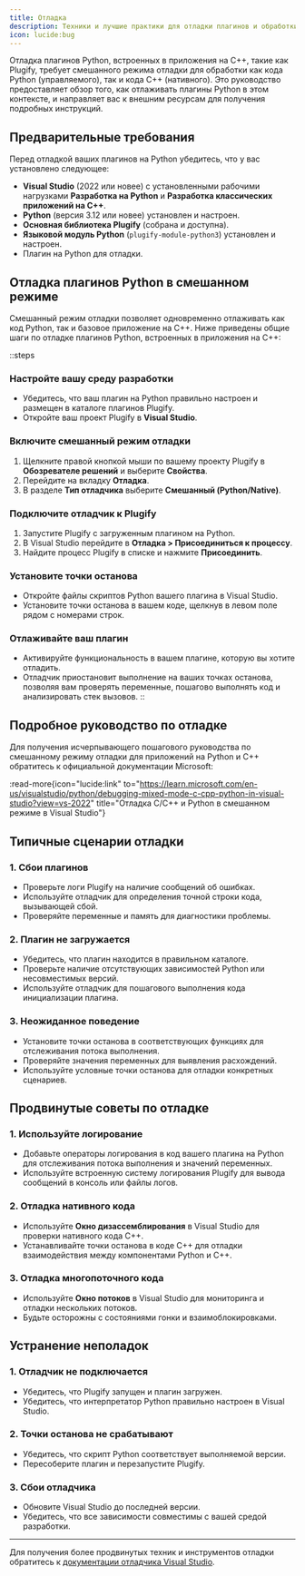 ```yaml
---
title: Отладка
description: Техники и лучшие практики для отладки плагинов и обработки ошибок в процессе разработки языкового модуля Python.
icon: lucide:bug
---
```


Отладка плагинов Python, встроенных в приложения на C++, такие как Plugify, требует смешанного режима отладки для обработки как кода Python (управляемого), так и кода C++ (нативного). Это руководство предоставляет обзор того, как отлаживать плагины Python в этом контексте, и направляет вас к внешним ресурсам для получения подробных инструкций.

## **Предварительные требования**

Перед отладкой ваших плагинов на Python убедитесь, что у вас установлено следующее:

- **Visual Studio** (2022 или новее) с установленными рабочими нагрузками **Разработка на Python** и **Разработка классических приложений на C++**.
- **Python** (версия 3.12 или новее) установлен и настроен.
- **Основная библиотека Plugify** (собрана и доступна).
- **Языковой модуль Python** (`plugify-module-python3`) установлен и настроен.
- Плагин на Python для отладки.

## **Отладка плагинов Python в смешанном режиме**

Смешанный режим отладки позволяет одновременно отлаживать как код Python, так и базовое приложение на C++. Ниже приведены общие шаги по отладке плагинов Python, встроенных в приложения на C++:

::steps
### **Настройте вашу среду разработки**
- Убедитесь, что ваш плагин на Python правильно настроен и размещен в каталоге плагинов Plugify.
- Откройте ваш проект Plugify в **Visual Studio**.

### **Включите смешанный режим отладки**
1. Щелкните правой кнопкой мыши по вашему проекту Plugify в **Обозревателе решений** и выберите **Свойства**.
2. Перейдите на вкладку **Отладка**.
3. В разделе **Тип отладчика** выберите **Смешанный (Python/Native)**.

### **Подключите отладчик к Plugify**
1. Запустите Plugify с загруженным плагином на Python.
2. В Visual Studio перейдите в **Отладка > Присоединиться к процессу**.
3. Найдите процесс Plugify в списке и нажмите **Присоединить**.

### **Установите точки останова**
- Откройте файлы скриптов Python вашего плагина в Visual Studio.
- Установите точки останова в вашем коде, щелкнув в левом поле рядом с номерами строк.

### **Отлаживайте ваш плагин**
- Активируйте функциональность в вашем плагине, которую вы хотите отладить.
- Отладчик приостановит выполнение на ваших точках останова, позволяя вам проверять переменные, пошагово выполнять код и анализировать стек вызовов.
::

## **Подробное руководство по отладке**

Для получения исчерпывающего пошагового руководства по смешанному режиму отладки для приложений на Python и C++ обратитесь к официальной документации Microsoft:

:read-more{icon="lucide:link" to="https://learn.microsoft.com/en-us/visualstudio/python/debugging-mixed-mode-c-cpp-python-in-visual-studio?view=vs-2022" title="Отладка C/C++ и Python в смешанном режиме в Visual Studio"}

## **Типичные сценарии отладки**

### **1. Сбои плагинов**
- Проверьте логи Plugify на наличие сообщений об ошибках.
- Используйте отладчик для определения точной строки кода, вызывающей сбой.
- Проверяйте переменные и память для диагностики проблемы.

### **2. Плагин не загружается**
- Убедитесь, что плагин находится в правильном каталоге.
- Проверьте наличие отсутствующих зависимостей Python или несовместимых версий.
- Используйте отладчик для пошагового выполнения кода инициализации плагина.

### **3. Неожиданное поведение**
- Установите точки останова в соответствующих функциях для отслеживания потока выполнения.
- Проверяйте значения переменных для выявления расхождений.
- Используйте условные точки останова для отладки конкретных сценариев.

## **Продвинутые советы по отладке**

### **1. Используйте логирование**
- Добавьте операторы логирования в код вашего плагина на Python для отслеживания потока выполнения и значений переменных.
- Используйте встроенную систему логирования Plugify для вывода сообщений в консоль или файлы логов.

### **2. Отладка нативного кода**
- Используйте **Окно дизассемблирования** в Visual Studio для проверки нативного кода C++.
- Устанавливайте точки останова в коде C++ для отладки взаимодействия между компонентами Python и C++.

### **3. Отладка многопоточного кода**
- Используйте **Окно потоков** в Visual Studio для мониторинга и отладки нескольких потоков.
- Будьте осторожны с состояниями гонки и взаимоблокировками.

## **Устранение неполадок**

### **1. Отладчик не подключается**
- Убедитесь, что Plugify запущен и плагин загружен.
- Убедитесь, что интерпретатор Python правильно настроен в Visual Studio.

### **2. Точки останова не срабатывают**
- Убедитесь, что скрипт Python соответствует выполняемой версии.
- Пересоберите плагин и перезапустите Plugify.

### **3. Сбои отладчика**
- Обновите Visual Studio до последней версии.
- Убедитесь, что все зависимости совместимы с вашей средой разработки.

---

Для получения более продвинутых техник и инструментов отладки обратитесь к [документации отладчика Visual Studio](https://learn.microsoft.com/en-us/visualstudio/debugger/?view=vs-2022).